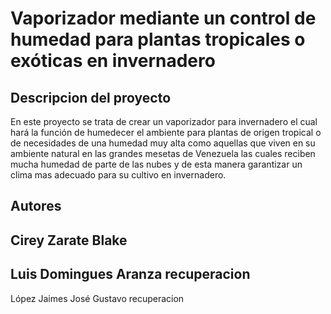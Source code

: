 Vaporizador mediante un  control de humedad para plantas tropicales o exóticas en invernadero
======

Descripcion del proyecto
-----------------------
En este proyecto se trata de crear un vaporizador para invernadero el cual hará la función de humedecer el ambiente para plantas de origen tropical o de necesidades de una humedad muy alta como aquellas que viven en su ambiente natural en las grandes mesetas de Venezuela las cuales reciben mucha humedad de parte de las nubes y de esta manera garantizar un clima mas adecuado para su cultivo en invernadero.


Autores
---------
Cirey Zarate Blake
---------
Luis Domingues Aranza     recuperacion
---------
López Jaimes José Gustavo recuperacion
